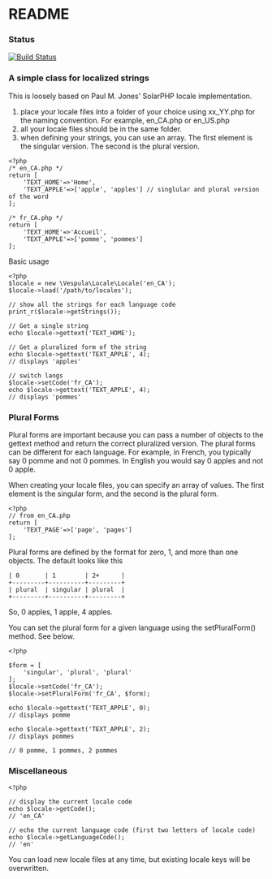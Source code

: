 # README #

### Status ###

[![Build Status](https://travis-ci.org/jelofson/Vespula.Locale.svg?branch=master)](https://travis-ci.org/jelofson/Vespula.Locale)

### A simple class for localized strings ###

This is loosely based on Paul M. Jones' SolarPHP locale implementation.

1. place your locale files into a folder of your choice using xx_YY.php for the naming convention. For example, en_CA.php or en_US.php
2. all your locale files should be in the same folder.
3. when defining your strings, you can use an array. The first element is the singular version. The second is the plural version.

```
<?php 
/* en_CA.php */
return [
    'TEXT_HOME'=>'Home',
    'TEXT_APPLE'=>['apple', 'apples'] // singlular and plural version of the word
];

/* fr_CA.php */
return [
    'TEXT_HOME'=>'Accueil',
    'TEXT_APPLE'=>['pomme', 'pommes']
];
```

Basic usage


```
<?php
$locale = new \Vespula\Locale\Locale('en_CA');
$locale->load('/path/to/locales');

// show all the strings for each language code
print_r($locale->getStrings());

// Get a single string
echo $locale->gettext('TEXT_HOME');

// Get a pluralized form of the string
echo $locale->gettext('TEXT_APPLE', 4);
// displays 'apples'

// switch langs
$locale->setCode('fr_CA');
echo $locale->gettext('TEXT_APPLE', 4);
// displays 'pommes'
```

### Plural Forms ###

Plural forms are important because you can pass a number of objects to the gettext method and return the correct pluralized version. The plural forms can be different for each language. For example, in French, you typically say 0 pomme and not 0 pommes. In English you would say 0 apples and not 0 apple. 

When creating your locale files, you can specify an array of values. The first element is the singular form, and the second is the plural form.

```
<?php
// from en_CA.php 
return [
    'TEXT_PAGE'=>['page', 'pages']
];
```

Plural forms are defined by the format for zero, 1, and more than one objects. The default looks like this

```
| 0       | 1        | 2+      |
+---------+----------+---------+
| plural  | singular | plural  |
+---------+----------+---------+
```

So, 0 apples, 1 apple, 4 apples.

You can set the plural form for a given language using the setPluralForm() method. See below.

```
<?php

$form = [
    'singular', 'plural', 'plural'
];
$locale->setCode('fr_CA');
$locale->setPluralForm('fr_CA', $form);

echo $locale->gettext('TEXT_APPLE', 0);
// displays pomme

echo $locale->gettext('TEXT_APPLE', 2);
// displays pommes

// 0 pomme, 1 pommes, 2 pommes
```

### Miscellaneous ###

```
<?php

// display the current locale code
echo $locale->getCode();
// 'en_CA'

// echo the current language code (first two letters of locale code)
echo $locale->getLanguageCode();
// 'en'

```

You can load new locale files at any time, but existing locale keys will be overwritten.
